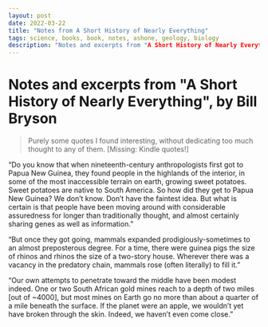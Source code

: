 ```yaml
---
layout: post
date: 2022-03-22
title: "Notes from A Short History of Nearly Everything"
tags: science, books, book, notes, ashone, geology, biology
description: "Notes and excerpts from "A Short History of Nearly Everything", by Bill Bryson."
---
```


# Notes and excerpts from "A Short History of Nearly Everything", by Bill Bryson

> Purely some quotes I found interesting, without dedicating too much thought to any of them. [Missing: Kindle quotes!]

“Do you know that when nineteenth-century anthropologists first got to Papua New Guinea, they found people in the highlands of the interior, in some of the most inaccessible terrain on earth, growing sweet potatoes. Sweet potatoes are native to South America. So how did they get to Papua New Guinea? We don’t know. Don’t have the faintest idea. But what is certain is that people have been moving around with considerable assuredness for longer than traditionally thought, and almost certainly sharing genes as well as information.”

“But once they got going, mammals expanded prodigiously-sometimes to an almost preposterous degree. For a time, there were guinea pigs the size of rhinos and rhinos the size of a two-story house. Wherever there was a vacancy in the predatory chain, mammals rose (often literally) to fill it.”

“Our own attempts to penetrate toward the middle have been modest indeed. One or two South African gold mines reach to a depth of two miles [out of ~4000], but most mines on Earth go no more than about a quarter of a mile beneath the surface. If the planet were an apple, we wouldn’t yet have broken through the skin. Indeed, we haven’t even come close.”


